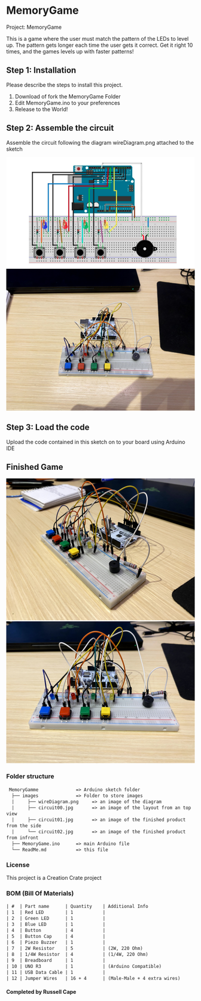 # MemoryGame

Project: MemoryGame

This is a game where the user must match the pattern of the LEDs to level up. 
The pattern gets longer each time the user gets it correct. 
Get it right 10 times, and the games levels up with faster patterns!

## Step 1: Installation
Please describe the steps to install this project.

1. Download of fork the MemoryGame Folder
2. Edit MemoryGame.ino to your preferences
3. Release to the World!

## Step 2: Assemble the circuit

Assemble the circuit following the diagram wireDiagram.png attached to the sketch

![Wire diagram](/images/wireDiagram.png)
![Circuit overview](/images/circuit00.jpg)

## Step 3: Load the code

Upload the code contained in this sketch on to your board using Arduino IDE

## Finished Game

![Circuit side view](/images/circuit01.jpg)
![Circuit front view](/images/circuit02.jpg)

### Folder structure

```
 MemoryGamme              => Arduino sketch folder
  ├── images              => Folder to store images
  |     ├── wireDiagram.png     => an image of the diagram
  |     ├── circuit00.jpg       => an image of the layout from an top view
  |     ├── circuit01.jpg       => an image of the finished product from the side
  |     └── circuit02.jpg       => an image of the finished product from infront
  ├── MemoryGame.ino      => main Arduino file
  └── ReadMe.md           => this file
```

### License

This project is a Creation Crate project

### BOM (Bill Of Materials)

```
| #  | Part name      | Quantity    | Additional Info
| 1  | Red LED        | 1           |
| 2  | Green LED      | 1           |
| 3  | Blue LED       | 1           |
| 4  | Button         | 4           |
| 5  | Button Cap     | 4           |
| 6  | Piezo Buzzer   | 1           |
| 7  | 2W Resistor    | 5           | (2W, 220 Ohm)
| 8  | 1/4W Resistor  | 4           | (1/4W, 220 Ohm)
| 9  | Breadboard     | 1           |
| 10 | UNO R3         | 1           | (Arduino Compatible)
| 11 | USB Data Cable | 1           |
| 12 | Jumper Wires   | 16 + 4      | (Male-Male + 4 extra wires)
```

#### Completed by Russell Cape